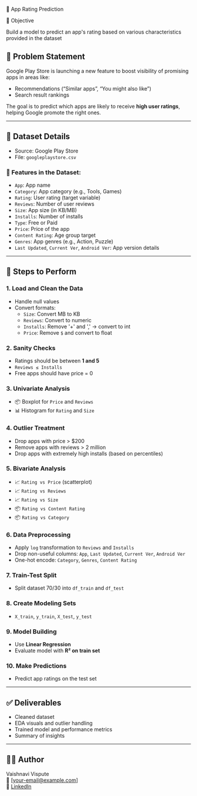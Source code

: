 📱 App Rating Prediction

 🧠 Objective

Build a model to predict an app's rating based on various characteristics provided in the dataset

## 📝 Problem Statement

Google Play Store is launching a new feature to boost visibility of promising apps in areas like:
- Recommendations (“Similar apps”, “You might also like”)
- Search result rankings

The goal is to predict which apps are likely to receive **high user ratings**, helping Google promote the right ones.

---

## 📁 Dataset Details

- Source: Google Play Store
- File: `googleplaystore.csv`

### 🔑 Features in the Dataset:
- `App`: App name
- `Category`: App category (e.g., Tools, Games)
- `Rating`: User rating (target variable)
- `Reviews`: Number of user reviews
- `Size`: App size (in KB/MB)
- `Installs`: Number of installs
- `Type`: Free or Paid
- `Price`: Price of the app
- `Content Rating`: Age group target
- `Genres`: App genres (e.g., Action, Puzzle)
- `Last Updated`, `Current Ver`, `Android Ver`: App version details

---

## 🔧 Steps to Perform

### 1. Load and Clean the Data
- Handle null values
- Convert formats:
  - `Size`: Convert MB to KB
  - `Reviews`: Convert to numeric
  - `Installs`: Remove '+' and ',' → convert to int
  - `Price`: Remove `$` and convert to float

### 2. Sanity Checks
- Ratings should be between **1 and 5**
- `Reviews ≤ Installs`
- Free apps should have price = 0

### 3. Univariate Analysis
- 📦 Boxplot for `Price` and `Reviews`
- 📊 Histogram for `Rating` and `Size`

### 4. Outlier Treatment
- Drop apps with price > $200
- Remove apps with reviews > 2 million
- Drop apps with extremely high installs (based on percentiles)

### 5. Bivariate Analysis
- 📈 `Rating vs Price` (scatterplot)
- 📈 `Rating vs Reviews`
- 📈 `Rating vs Size`
- 📦 `Rating vs Content Rating`
- 📦 `Rating vs Category`

### 6. Data Preprocessing
- Apply `log` transformation to `Reviews` and `Installs`
- Drop non-useful columns: `App`, `Last Updated`, `Current Ver`, `Android Ver`
- One-hot encode: `Category`, `Genres`, `Content Rating`

### 7. Train-Test Split
- Split dataset 70/30 into `df_train` and `df_test`

### 8. Create Modeling Sets
- `X_train`, `y_train`, `X_test`, `y_test`

### 9. Model Building
- Use **Linear Regression**
- Evaluate model with **R² on train set**

### 10. Make Predictions
- Predict app ratings on the test set

---

## ✅ Deliverables
- Cleaned dataset
- EDA visuals and outlier handling
- Trained model and performance metrics
- Summary of insights

---

## 🧑‍💻 Author

Vaishnavi Vispute  
📧 [your-email@example.com]  
🔗 [LinkedIn](https://linkedin.com/in/your-profile)

                                         
